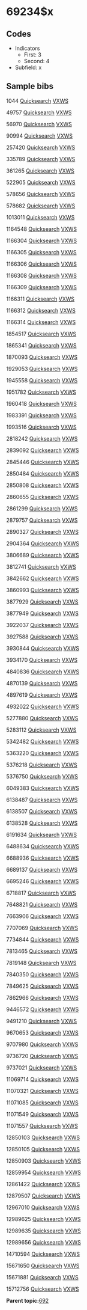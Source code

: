 # 69234$x

## Codes

-   Indicators
    -   First: 3
    -   Second: 4
-   Subfield: x

## Sample bibs

1044 [Quicksearch](https://search.library.yale.edu/catalog/1044) [VXWS](http://prodorbis.library.yale.edu:7014/vxws/GetHoldingsService?bibId=1044)

49757 [Quicksearch](https://search.library.yale.edu/catalog/49757) [VXWS](http://prodorbis.library.yale.edu:7014/vxws/GetHoldingsService?bibId=49757)

56970 [Quicksearch](https://search.library.yale.edu/catalog/56970) [VXWS](http://prodorbis.library.yale.edu:7014/vxws/GetHoldingsService?bibId=56970)

90994 [Quicksearch](https://search.library.yale.edu/catalog/90994) [VXWS](http://prodorbis.library.yale.edu:7014/vxws/GetHoldingsService?bibId=90994)

257420 [Quicksearch](https://search.library.yale.edu/catalog/257420) [VXWS](http://prodorbis.library.yale.edu:7014/vxws/GetHoldingsService?bibId=257420)

335789 [Quicksearch](https://search.library.yale.edu/catalog/335789) [VXWS](http://prodorbis.library.yale.edu:7014/vxws/GetHoldingsService?bibId=335789)

361265 [Quicksearch](https://search.library.yale.edu/catalog/361265) [VXWS](http://prodorbis.library.yale.edu:7014/vxws/GetHoldingsService?bibId=361265)

522905 [Quicksearch](https://search.library.yale.edu/catalog/522905) [VXWS](http://prodorbis.library.yale.edu:7014/vxws/GetHoldingsService?bibId=522905)

578656 [Quicksearch](https://search.library.yale.edu/catalog/578656) [VXWS](http://prodorbis.library.yale.edu:7014/vxws/GetHoldingsService?bibId=578656)

578682 [Quicksearch](https://search.library.yale.edu/catalog/578682) [VXWS](http://prodorbis.library.yale.edu:7014/vxws/GetHoldingsService?bibId=578682)

1013011 [Quicksearch](https://search.library.yale.edu/catalog/1013011) [VXWS](http://prodorbis.library.yale.edu:7014/vxws/GetHoldingsService?bibId=1013011)

1164548 [Quicksearch](https://search.library.yale.edu/catalog/1164548) [VXWS](http://prodorbis.library.yale.edu:7014/vxws/GetHoldingsService?bibId=1164548)

1166304 [Quicksearch](https://search.library.yale.edu/catalog/1166304) [VXWS](http://prodorbis.library.yale.edu:7014/vxws/GetHoldingsService?bibId=1166304)

1166305 [Quicksearch](https://search.library.yale.edu/catalog/1166305) [VXWS](http://prodorbis.library.yale.edu:7014/vxws/GetHoldingsService?bibId=1166305)

1166306 [Quicksearch](https://search.library.yale.edu/catalog/1166306) [VXWS](http://prodorbis.library.yale.edu:7014/vxws/GetHoldingsService?bibId=1166306)

1166308 [Quicksearch](https://search.library.yale.edu/catalog/1166308) [VXWS](http://prodorbis.library.yale.edu:7014/vxws/GetHoldingsService?bibId=1166308)

1166309 [Quicksearch](https://search.library.yale.edu/catalog/1166309) [VXWS](http://prodorbis.library.yale.edu:7014/vxws/GetHoldingsService?bibId=1166309)

1166311 [Quicksearch](https://search.library.yale.edu/catalog/1166311) [VXWS](http://prodorbis.library.yale.edu:7014/vxws/GetHoldingsService?bibId=1166311)

1166312 [Quicksearch](https://search.library.yale.edu/catalog/1166312) [VXWS](http://prodorbis.library.yale.edu:7014/vxws/GetHoldingsService?bibId=1166312)

1166314 [Quicksearch](https://search.library.yale.edu/catalog/1166314) [VXWS](http://prodorbis.library.yale.edu:7014/vxws/GetHoldingsService?bibId=1166314)

1854517 [Quicksearch](https://search.library.yale.edu/catalog/1854517) [VXWS](http://prodorbis.library.yale.edu:7014/vxws/GetHoldingsService?bibId=1854517)

1865341 [Quicksearch](https://search.library.yale.edu/catalog/1865341) [VXWS](http://prodorbis.library.yale.edu:7014/vxws/GetHoldingsService?bibId=1865341)

1870093 [Quicksearch](https://search.library.yale.edu/catalog/1870093) [VXWS](http://prodorbis.library.yale.edu:7014/vxws/GetHoldingsService?bibId=1870093)

1929053 [Quicksearch](https://search.library.yale.edu/catalog/1929053) [VXWS](http://prodorbis.library.yale.edu:7014/vxws/GetHoldingsService?bibId=1929053)

1945558 [Quicksearch](https://search.library.yale.edu/catalog/1945558) [VXWS](http://prodorbis.library.yale.edu:7014/vxws/GetHoldingsService?bibId=1945558)

1951782 [Quicksearch](https://search.library.yale.edu/catalog/1951782) [VXWS](http://prodorbis.library.yale.edu:7014/vxws/GetHoldingsService?bibId=1951782)

1960418 [Quicksearch](https://search.library.yale.edu/catalog/1960418) [VXWS](http://prodorbis.library.yale.edu:7014/vxws/GetHoldingsService?bibId=1960418)

1983391 [Quicksearch](https://search.library.yale.edu/catalog/1983391) [VXWS](http://prodorbis.library.yale.edu:7014/vxws/GetHoldingsService?bibId=1983391)

1993516 [Quicksearch](https://search.library.yale.edu/catalog/1993516) [VXWS](http://prodorbis.library.yale.edu:7014/vxws/GetHoldingsService?bibId=1993516)

2818242 [Quicksearch](https://search.library.yale.edu/catalog/2818242) [VXWS](http://prodorbis.library.yale.edu:7014/vxws/GetHoldingsService?bibId=2818242)

2839092 [Quicksearch](https://search.library.yale.edu/catalog/2839092) [VXWS](http://prodorbis.library.yale.edu:7014/vxws/GetHoldingsService?bibId=2839092)

2845446 [Quicksearch](https://search.library.yale.edu/catalog/2845446) [VXWS](http://prodorbis.library.yale.edu:7014/vxws/GetHoldingsService?bibId=2845446)

2850484 [Quicksearch](https://search.library.yale.edu/catalog/2850484) [VXWS](http://prodorbis.library.yale.edu:7014/vxws/GetHoldingsService?bibId=2850484)

2850808 [Quicksearch](https://search.library.yale.edu/catalog/2850808) [VXWS](http://prodorbis.library.yale.edu:7014/vxws/GetHoldingsService?bibId=2850808)

2860655 [Quicksearch](https://search.library.yale.edu/catalog/2860655) [VXWS](http://prodorbis.library.yale.edu:7014/vxws/GetHoldingsService?bibId=2860655)

2861299 [Quicksearch](https://search.library.yale.edu/catalog/2861299) [VXWS](http://prodorbis.library.yale.edu:7014/vxws/GetHoldingsService?bibId=2861299)

2879757 [Quicksearch](https://search.library.yale.edu/catalog/2879757) [VXWS](http://prodorbis.library.yale.edu:7014/vxws/GetHoldingsService?bibId=2879757)

2890327 [Quicksearch](https://search.library.yale.edu/catalog/2890327) [VXWS](http://prodorbis.library.yale.edu:7014/vxws/GetHoldingsService?bibId=2890327)

2904364 [Quicksearch](https://search.library.yale.edu/catalog/2904364) [VXWS](http://prodorbis.library.yale.edu:7014/vxws/GetHoldingsService?bibId=2904364)

3806689 [Quicksearch](https://search.library.yale.edu/catalog/3806689) [VXWS](http://prodorbis.library.yale.edu:7014/vxws/GetHoldingsService?bibId=3806689)

3812741 [Quicksearch](https://search.library.yale.edu/catalog/3812741) [VXWS](http://prodorbis.library.yale.edu:7014/vxws/GetHoldingsService?bibId=3812741)

3842662 [Quicksearch](https://search.library.yale.edu/catalog/3842662) [VXWS](http://prodorbis.library.yale.edu:7014/vxws/GetHoldingsService?bibId=3842662)

3860993 [Quicksearch](https://search.library.yale.edu/catalog/3860993) [VXWS](http://prodorbis.library.yale.edu:7014/vxws/GetHoldingsService?bibId=3860993)

3877929 [Quicksearch](https://search.library.yale.edu/catalog/3877929) [VXWS](http://prodorbis.library.yale.edu:7014/vxws/GetHoldingsService?bibId=3877929)

3877949 [Quicksearch](https://search.library.yale.edu/catalog/3877949) [VXWS](http://prodorbis.library.yale.edu:7014/vxws/GetHoldingsService?bibId=3877949)

3922037 [Quicksearch](https://search.library.yale.edu/catalog/3922037) [VXWS](http://prodorbis.library.yale.edu:7014/vxws/GetHoldingsService?bibId=3922037)

3927588 [Quicksearch](https://search.library.yale.edu/catalog/3927588) [VXWS](http://prodorbis.library.yale.edu:7014/vxws/GetHoldingsService?bibId=3927588)

3930844 [Quicksearch](https://search.library.yale.edu/catalog/3930844) [VXWS](http://prodorbis.library.yale.edu:7014/vxws/GetHoldingsService?bibId=3930844)

3934170 [Quicksearch](https://search.library.yale.edu/catalog/3934170) [VXWS](http://prodorbis.library.yale.edu:7014/vxws/GetHoldingsService?bibId=3934170)

4840836 [Quicksearch](https://search.library.yale.edu/catalog/4840836) [VXWS](http://prodorbis.library.yale.edu:7014/vxws/GetHoldingsService?bibId=4840836)

4870139 [Quicksearch](https://search.library.yale.edu/catalog/4870139) [VXWS](http://prodorbis.library.yale.edu:7014/vxws/GetHoldingsService?bibId=4870139)

4897619 [Quicksearch](https://search.library.yale.edu/catalog/4897619) [VXWS](http://prodorbis.library.yale.edu:7014/vxws/GetHoldingsService?bibId=4897619)

4932022 [Quicksearch](https://search.library.yale.edu/catalog/4932022) [VXWS](http://prodorbis.library.yale.edu:7014/vxws/GetHoldingsService?bibId=4932022)

5277880 [Quicksearch](https://search.library.yale.edu/catalog/5277880) [VXWS](http://prodorbis.library.yale.edu:7014/vxws/GetHoldingsService?bibId=5277880)

5283112 [Quicksearch](https://search.library.yale.edu/catalog/5283112) [VXWS](http://prodorbis.library.yale.edu:7014/vxws/GetHoldingsService?bibId=5283112)

5342482 [Quicksearch](https://search.library.yale.edu/catalog/5342482) [VXWS](http://prodorbis.library.yale.edu:7014/vxws/GetHoldingsService?bibId=5342482)

5363220 [Quicksearch](https://search.library.yale.edu/catalog/5363220) [VXWS](http://prodorbis.library.yale.edu:7014/vxws/GetHoldingsService?bibId=5363220)

5376218 [Quicksearch](https://search.library.yale.edu/catalog/5376218) [VXWS](http://prodorbis.library.yale.edu:7014/vxws/GetHoldingsService?bibId=5376218)

5376750 [Quicksearch](https://search.library.yale.edu/catalog/5376750) [VXWS](http://prodorbis.library.yale.edu:7014/vxws/GetHoldingsService?bibId=5376750)

6049383 [Quicksearch](https://search.library.yale.edu/catalog/6049383) [VXWS](http://prodorbis.library.yale.edu:7014/vxws/GetHoldingsService?bibId=6049383)

6138487 [Quicksearch](https://search.library.yale.edu/catalog/6138487) [VXWS](http://prodorbis.library.yale.edu:7014/vxws/GetHoldingsService?bibId=6138487)

6138507 [Quicksearch](https://search.library.yale.edu/catalog/6138507) [VXWS](http://prodorbis.library.yale.edu:7014/vxws/GetHoldingsService?bibId=6138507)

6138528 [Quicksearch](https://search.library.yale.edu/catalog/6138528) [VXWS](http://prodorbis.library.yale.edu:7014/vxws/GetHoldingsService?bibId=6138528)

6191634 [Quicksearch](https://search.library.yale.edu/catalog/6191634) [VXWS](http://prodorbis.library.yale.edu:7014/vxws/GetHoldingsService?bibId=6191634)

6488634 [Quicksearch](https://search.library.yale.edu/catalog/6488634) [VXWS](http://prodorbis.library.yale.edu:7014/vxws/GetHoldingsService?bibId=6488634)

6688936 [Quicksearch](https://search.library.yale.edu/catalog/6688936) [VXWS](http://prodorbis.library.yale.edu:7014/vxws/GetHoldingsService?bibId=6688936)

6689137 [Quicksearch](https://search.library.yale.edu/catalog/6689137) [VXWS](http://prodorbis.library.yale.edu:7014/vxws/GetHoldingsService?bibId=6689137)

6695246 [Quicksearch](https://search.library.yale.edu/catalog/6695246) [VXWS](http://prodorbis.library.yale.edu:7014/vxws/GetHoldingsService?bibId=6695246)

6718817 [Quicksearch](https://search.library.yale.edu/catalog/6718817) [VXWS](http://prodorbis.library.yale.edu:7014/vxws/GetHoldingsService?bibId=6718817)

7648821 [Quicksearch](https://search.library.yale.edu/catalog/7648821) [VXWS](http://prodorbis.library.yale.edu:7014/vxws/GetHoldingsService?bibId=7648821)

7663906 [Quicksearch](https://search.library.yale.edu/catalog/7663906) [VXWS](http://prodorbis.library.yale.edu:7014/vxws/GetHoldingsService?bibId=7663906)

7707069 [Quicksearch](https://search.library.yale.edu/catalog/7707069) [VXWS](http://prodorbis.library.yale.edu:7014/vxws/GetHoldingsService?bibId=7707069)

7734844 [Quicksearch](https://search.library.yale.edu/catalog/7734844) [VXWS](http://prodorbis.library.yale.edu:7014/vxws/GetHoldingsService?bibId=7734844)

7813465 [Quicksearch](https://search.library.yale.edu/catalog/7813465) [VXWS](http://prodorbis.library.yale.edu:7014/vxws/GetHoldingsService?bibId=7813465)

7819148 [Quicksearch](https://search.library.yale.edu/catalog/7819148) [VXWS](http://prodorbis.library.yale.edu:7014/vxws/GetHoldingsService?bibId=7819148)

7840350 [Quicksearch](https://search.library.yale.edu/catalog/7840350) [VXWS](http://prodorbis.library.yale.edu:7014/vxws/GetHoldingsService?bibId=7840350)

7849625 [Quicksearch](https://search.library.yale.edu/catalog/7849625) [VXWS](http://prodorbis.library.yale.edu:7014/vxws/GetHoldingsService?bibId=7849625)

7862966 [Quicksearch](https://search.library.yale.edu/catalog/7862966) [VXWS](http://prodorbis.library.yale.edu:7014/vxws/GetHoldingsService?bibId=7862966)

9446572 [Quicksearch](https://search.library.yale.edu/catalog/9446572) [VXWS](http://prodorbis.library.yale.edu:7014/vxws/GetHoldingsService?bibId=9446572)

9491210 [Quicksearch](https://search.library.yale.edu/catalog/9491210) [VXWS](http://prodorbis.library.yale.edu:7014/vxws/GetHoldingsService?bibId=9491210)

9670653 [Quicksearch](https://search.library.yale.edu/catalog/9670653) [VXWS](http://prodorbis.library.yale.edu:7014/vxws/GetHoldingsService?bibId=9670653)

9707980 [Quicksearch](https://search.library.yale.edu/catalog/9707980) [VXWS](http://prodorbis.library.yale.edu:7014/vxws/GetHoldingsService?bibId=9707980)

9736720 [Quicksearch](https://search.library.yale.edu/catalog/9736720) [VXWS](http://prodorbis.library.yale.edu:7014/vxws/GetHoldingsService?bibId=9736720)

9737021 [Quicksearch](https://search.library.yale.edu/catalog/9737021) [VXWS](http://prodorbis.library.yale.edu:7014/vxws/GetHoldingsService?bibId=9737021)

11069714 [Quicksearch](https://search.library.yale.edu/catalog/11069714) [VXWS](http://prodorbis.library.yale.edu:7014/vxws/GetHoldingsService?bibId=11069714)

11070321 [Quicksearch](https://search.library.yale.edu/catalog/11070321) [VXWS](http://prodorbis.library.yale.edu:7014/vxws/GetHoldingsService?bibId=11070321)

11071085 [Quicksearch](https://search.library.yale.edu/catalog/11071085) [VXWS](http://prodorbis.library.yale.edu:7014/vxws/GetHoldingsService?bibId=11071085)

11071549 [Quicksearch](https://search.library.yale.edu/catalog/11071549) [VXWS](http://prodorbis.library.yale.edu:7014/vxws/GetHoldingsService?bibId=11071549)

11071557 [Quicksearch](https://search.library.yale.edu/catalog/11071557) [VXWS](http://prodorbis.library.yale.edu:7014/vxws/GetHoldingsService?bibId=11071557)

12850103 [Quicksearch](https://search.library.yale.edu/catalog/12850103) [VXWS](http://prodorbis.library.yale.edu:7014/vxws/GetHoldingsService?bibId=12850103)

12850105 [Quicksearch](https://search.library.yale.edu/catalog/12850105) [VXWS](http://prodorbis.library.yale.edu:7014/vxws/GetHoldingsService?bibId=12850105)

12850903 [Quicksearch](https://search.library.yale.edu/catalog/12850903) [VXWS](http://prodorbis.library.yale.edu:7014/vxws/GetHoldingsService?bibId=12850903)

12859954 [Quicksearch](https://search.library.yale.edu/catalog/12859954) [VXWS](http://prodorbis.library.yale.edu:7014/vxws/GetHoldingsService?bibId=12859954)

12861422 [Quicksearch](https://search.library.yale.edu/catalog/12861422) [VXWS](http://prodorbis.library.yale.edu:7014/vxws/GetHoldingsService?bibId=12861422)

12879507 [Quicksearch](https://search.library.yale.edu/catalog/12879507) [VXWS](http://prodorbis.library.yale.edu:7014/vxws/GetHoldingsService?bibId=12879507)

12967010 [Quicksearch](https://search.library.yale.edu/catalog/12967010) [VXWS](http://prodorbis.library.yale.edu:7014/vxws/GetHoldingsService?bibId=12967010)

12989625 [Quicksearch](https://search.library.yale.edu/catalog/12989625) [VXWS](http://prodorbis.library.yale.edu:7014/vxws/GetHoldingsService?bibId=12989625)

12989635 [Quicksearch](https://search.library.yale.edu/catalog/12989635) [VXWS](http://prodorbis.library.yale.edu:7014/vxws/GetHoldingsService?bibId=12989635)

12989656 [Quicksearch](https://search.library.yale.edu/catalog/12989656) [VXWS](http://prodorbis.library.yale.edu:7014/vxws/GetHoldingsService?bibId=12989656)

14710594 [Quicksearch](https://search.library.yale.edu/catalog/14710594) [VXWS](http://prodorbis.library.yale.edu:7014/vxws/GetHoldingsService?bibId=14710594)

15671650 [Quicksearch](https://search.library.yale.edu/catalog/15671650) [VXWS](http://prodorbis.library.yale.edu:7014/vxws/GetHoldingsService?bibId=15671650)

15671881 [Quicksearch](https://search.library.yale.edu/catalog/15671881) [VXWS](http://prodorbis.library.yale.edu:7014/vxws/GetHoldingsService?bibId=15671881)

15712756 [Quicksearch](https://search.library.yale.edu/catalog/15712756) [VXWS](http://prodorbis.library.yale.edu:7014/vxws/GetHoldingsService?bibId=15712756)

**Parent topic:**[692](../../tags/692/692.md)

